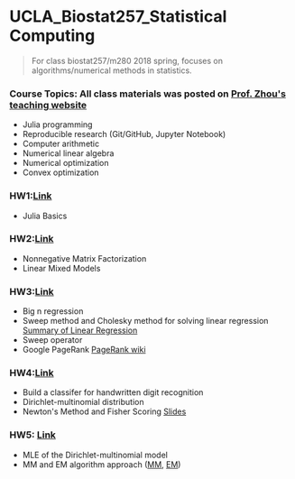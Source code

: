 # UCLA_Biostat257_Statistical Computing

> For class biostat257/m280 2018 spring, focuses on algorithms/numerical methods in statistics.

### Course Topics: All class materials was posted on [Prof. Zhou's teaching website](http://hua-zhou.github.io/teaching/biostatm280-2018spring/)
* Julia programming
* Reproducible research (Git/GitHub, Jupyter Notebook)
* Computer arithmetic
* Numerical linear algebra
* Numerical optimization
* Convex optimization

### HW1:[Link](http://hua-zhou.github.io/teaching/biostatm280-2018spring/hw/hw1/hw01.html) 
* Julia Basics

### HW2:[Link](http://hua-zhou.github.io/teaching/biostatm280-2018spring/hw/hw2/hw02.html)
* Nonnegative Matrix Factorization
* Linear Mixed Models

### HW3:[Link](http://hua-zhou.github.io/teaching/biostatm280-2018spring/hw/hw3/hw03.html)
* Big n regression
* Sweep method and Cholesky method for solving linear regression [Summary of Linear Regression](http://hua-zhou.github.io/teaching/biostatm280-2018spring/slides/12-linreg/linreg.html)
* Sweep operator
* Google PageRank [PageRank wiki](https://en.wikipedia.org/wiki/PageRank)

### HW4:[Link](http://hua-zhou.github.io/teaching/biostatm280-2018spring/hw/hw4/hw04.html)
* Build a classifer for handwritten digit recognition
* Dirichlet-multinomial distribution
* Newton's Method and Fisher Scoring [Slides](http://hua-zhou.github.io/teaching/biostatm280-2018spring/slides/18-newton/newton.html)

### HW5: [Link](http://hua-zhou.github.io/teaching/biostatm280-2018spring/hw/hw5/hw05.html)
* MLE of the Dirichlet-multinomial model
* MM and EM algorithm approach ([MM](http://hua-zhou.github.io/teaching/biostatm280-2018spring/slides/20-mm/deLeeuw.pdf), [EM](http://hua-zhou.github.io/teaching/biostatm280-2018spring/slides/19-em/em.html))
